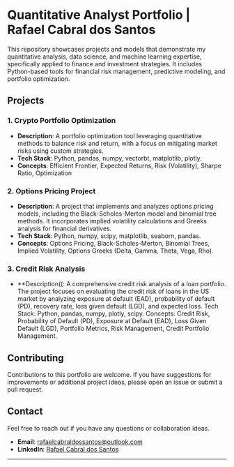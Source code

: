 # Quantitative Analyst Portfolio | Rafael Cabral dos Santos

This repository showcases projects and models that demonstrate my quantitative analysis, data science, and machine learning expertise, specifically applied to finance and investment strategies. It includes Python-based tools for financial risk management, predictive modeling, and portfolio optimization.

## Projects

### 1. **Crypto Portfolio Optimization**
   - **Description**: A portfolio optimization tool leveraging quantitative methods to balance risk and return, with a focus on mitigating market risks using custom strategies.
   - **Tech Stack**: Python, pandas, numpy, vectorbt, matplotlib, plotly.
   - **Concepts**: Efficient Frontier, Expected Returns, Risk (Volatility), Sharpe Ratio, Optimization

### 2. **Options Pricing Project**
   - **Description**: A project that implements and analyzes options pricing models, including the Black-Scholes-Merton model and binomial tree methods. It incorporates implied volatility calculations and Greeks analysis for financial derivatives.
   - **Tech Stack**: Python, numpy, scipy, matplotlib, seaborn, pandas.
   - **Concepts**: Options Pricing, Black-Scholes-Merton, Binomial Trees, Implied Volatility, Options Greeks (Delta, Gamma, Theta, Vega, Rho).

### 3. **Credit Risk Analysis**
   - **Description((: A comprehensive credit risk analysis of a loan portfolio. The project focuses on evaluating the credit risk of loans in the US market by analyzing exposure at default (EAD), probability of default (PD), recovery rate, loss given default (LGD), and expected loss.
Tech Stack: Python, pandas, numpy, plotly, scipy.
Concepts: Credit Risk, Probability of Default (PD), Exposure at Default (EAD), Loss Given Default (LGD), Portfolio Metrics, Risk Management, Credit Portfolio Management.

## Contributing

Contributions to this portfolio are welcome. If you have suggestions for improvements or additional project ideas, please open an issue or submit a pull request.

## Contact

Feel free to reach out if you have any questions or collaboration ideas.

- **Email**: [rafaelcabraldossantos@outlook.com](mailto:rafaelcabraldossantos@outlook.com)
- **LinkedIn**: [Rafael Cabral dos Santos](https://www.linkedin.com/in/rafael-cabral-santos)

---

